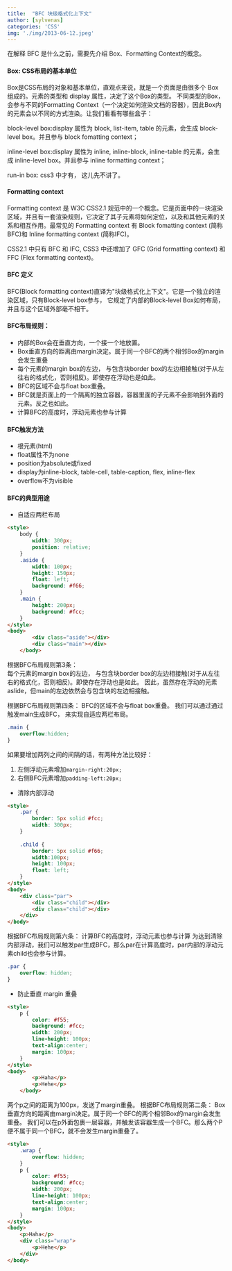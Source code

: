 ```yaml
---
title:  "BFC 块级格式化上下文"
author: [sylvenas]
categories: 'CSS'
img: './img/2013-06-12.jpeg'
---
```


在解释 BFC 是什么之前，需要先介绍 Box、Formatting Context的概念。

#### Box: CSS布局的基本单位
Box是CSS布局的对象和基本单位，直观点来说，就是一个页面是由很多个 Box 组成的。元素的类型和 display 属性，决定了这个Box的类型。 不同类型的Box，会参与不同的Formatting Context（一个决定如何渲染文档的容器），因此Box内的元素会以不同的方式渲染。让我们看看有哪些盒子：

block-level box:display 属性为 block, list-item, table 的元素，会生成 block-level box。并且参与 block fomatting context；

inline-level box:display 属性为 inline, inline-block, inline-table 的元素，会生成 inline-level box。并且参与 inline formatting context；

run-in box: css3 中才有， 这儿先不讲了。

#### Formatting context
Formatting context 是 W3C CSS2.1 规范中的一个概念。它是页面中的一块渲染区域，并且有一套渲染规则，它决定了其子元素将如何定位，以及和其他元素的关系和相互作用。最常见的 Formatting context 有 Block fomatting context (简称BFC)和 Inline formatting context (简称IFC)。

CSS2.1 中只有 BFC 和 IFC, CSS3 中还增加了 GFC (Grid formatting context) 和 FFC (Flex formatting context)。

#### BFC 定义
BFC(Block formatting context)直译为"块级格式化上下文"。它是一个独立的渲染区域，只有Block-level box参与， 它规定了内部的Block-level Box如何布局，并且与这个区域外部毫不相干。

#### BFC布局规则：
* 内部的Box会在垂直方向，一个接一个地放置。    
* Box垂直方向的距离由margin决定。属于同一个BFC的两个相邻Box的margin会发生重叠    
* 每个元素的margin box的左边， 与包含块border box的左边相接触(对于从左往右的格式化，否则相反)。即使存在浮动也是如此。  
* BFC的区域不会与float box重叠。    
* BFC就是页面上的一个隔离的独立容器，容器里面的子元素不会影响到外面的元素。反之也如此。     
* 计算BFC的高度时，浮动元素也参与计算    

#### BFC触发方法
* 根元素(html)
* float属性不为none
* position为absolute或fixed
* display为inline-block, table-cell, table-caption, flex, inline-flex
* overflow不为visible

#### BFC的典型用途

* 自适应两栏布局
``` html
<style>
    body {
        width: 300px;
        position: relative;
    }
    .aside {
        width: 100px;
        height: 150px;
        float: left;
        background: #f66;
    }
    .main {
        height: 200px;
        background: #fcc;
    }
</style>
<body>
        <div class="aside"></div>
        <div class="main"></div>
    </body>
```
根据BFC布局规则第3条：  
每个元素的margin box的左边， 与包含块border box的左边相接触(对于从左往右的格式化，否则相反)。即使存在浮动也是如此。
因此，虽然存在浮动的元素aslide，但main的左边依然会与包含块的左边相接触。

根据BFC布局规则第四条：
BFC的区域不会与float box重叠。
我们可以通过通过触发main生成BFC， 来实现自适应两栏布局。

``` css
.main {
    overflow:hidden;
}
```
如果要增加两列之间的间隔的话，有两种方法比较好：
1. 左侧浮动元素增加`margin-right:20px;`
2. 右侧BFC元素增加`padding-left:20px;`

* 清除内部浮动
``` html
<style>
    .par {
        border: 5px solid #fcc;
        width: 300px;
    }
 
    .child {
        border: 5px solid #f66;
        width:100px;
        height: 100px;
        float: left;
    }
</style>
<body>
    <div class="par">
        <div class="child"></div>
        <div class="child"></div>
    </div>
</body>
```
根据BFC布局规则第六条：
计算BFC的高度时，浮动元素也参与计算
为达到清除内部浮动，我们可以触发par生成BFC，那么par在计算高度时，par内部的浮动元素child也会参与计算。
``` css
.par {
    overflow: hidden;
}
```
* 防止垂直 margin 重叠
``` html
<style>
    p {
        color: #f55;
        background: #fcc;
        width: 200px;
        line-height: 100px;
        text-align:center;
        margin: 100px;
    }
</style>
<body>
        <p>Haha</p>
        <p>Hehe</p>
    </body>
```
两个p之间的距离为100px，发送了margin重叠。
根据BFC布局规则第二条：
Box垂直方向的距离由margin决定。属于同一个BFC的两个相邻Box的margin会发生重叠。
我们可以在p外面包裹一层容器，并触发该容器生成一个BFC。那么两个P便不属于同一个BFC，就不会发生margin重叠了。

``` html
<style>
    .wrap {
        overflow: hidden;
    }
    p {
        color: #f55;
        background: #fcc;
        width: 200px;
        line-height: 100px;
        text-align:center;
        margin: 100px;
    }
</style>
<body>
    <p>Haha</p>
    <div class="wrap">
        <p>Hehe</p>
    </div>
</body>
```